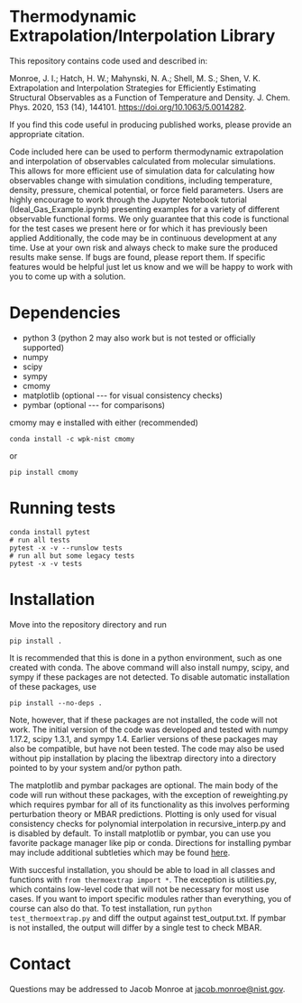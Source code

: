 # Thermodynamic Extrapolation/Interpolation Library
This repository contains code used and described in:

Monroe, J. I.; Hatch, H. W.; Mahynski, N. A.; Shell, M. S.; Shen, V. K. Extrapolation and Interpolation Strategies for Efficiently Estimating Structural Observables as a Function of Temperature and Density. J. Chem. Phys. 2020, 153 (14), 144101. https://doi.org/10.1063/5.0014282.

If you find this code useful in producing published works, please provide an appropriate citation.

Code included here can be used to perform thermodynamic extrapolation and interpolation of observables calculated from molecular simulations.
This allows for more efficient use of simulation data for calculating how observables change with simulation conditions, including temperature, density, pressure, chemical potential, or force field parameters.
Users are highly encourage to work through the Jupyter Notebook tutorial (Ideal_Gas_Example.ipynb) presenting examples for a variety of different observable functional forms.
We only guarantee that this code is functional for the test cases we present here or for which it has previously been applied
Additionally, the code may be in continuous development at any time.
Use at your own risk and always check to make sure the produced results make sense.
If bugs are found, please report them.
If specific features would be helpful just let us know and we will be happy to work with you to come up with a solution.

# Dependencies
- python 3 (python 2 may also work but is not tested or officially supported)
- numpy
- scipy
- sympy
- cmomy
- matplotlib (optional --- for visual consistency checks)
- pymbar (optional --- for comparisons)

cmomy may e installed with either (recommended)
```
conda install -c wpk-nist cmomy
```
or
```
pip install cmomy
```

# Running tests
```
conda install pytest
# run all tests
pytest -x -v --runslow tests
# run all but some legacy tests
pytest -x -v tests
```



# Installation
Move into the repository directory and run
```
pip install .
```
It is recommended that this is done in a python environment, such as one created with conda.
The above command will also install numpy, scipy, and sympy if these packages are not detected.
To disable automatic installation of these packages, use
```
pip install --no-deps .
```
Note, however, that if these packages are not installed, the code will not work.
The initial version of the code was developed and tested with numpy 1.17.2, scipy 1.3.1, and sympy 1.4.
Earlier versions of these packages may also be compatible, but have not been tested.
The code may also be used without pip installation by placing the libextrap directory into a directory pointed to by your system and/or python path.

The matplotlib and pymbar packages are optional.
The main body of the code will run without these packages, with the exception of reweighting.py which requires pymbar for all of its functionality as this involves performing perturbation theory or MBAR predictions.
Plotting is only used for visual consistency checks for polynomial interpolation in recursive_interp.py and is disabled by default.
To install matplotlib or pymbar, you can use you favorite package manager like pip or conda.
Directions for installing pymbar may include additional subtleties which may be found [here](https://pymbar.readthedocs.io/en/master/getting_started.html#installing-pymbar).

With succesful installation, you should be able to load in all classes and functions with `from thermoextrap import *`.
The exception is utilities.py, which contains low-level code that will not be necessary for most use cases.
If you want to import specific modules rather than everything, you of course can also do that.
To test installation, run `python test_thermoextrap.py` and diff the output against test_output.txt.
If pymbar is not installed, the output will differ by a single test to check MBAR.

# Contact
Questions may be addressed to Jacob Monroe at jacob.monroe@nist.gov.


